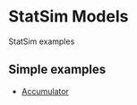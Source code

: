 # StatSim Models
StatSim examples

## Simple examples
* [Accumulator](https://statsim.com/app/?m=accumulator)
